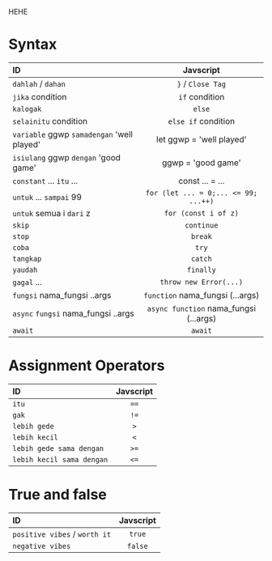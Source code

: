 HEHE

# Syntax

| ID                                            | Javscript                |
| :---                                          | :---:                    |
| `dahlah` / `dahan`                            | `}` / `Close Tag`        |
| `jika` condition                              | `if` condition           |
| `kalogak`                                     | `else`                   |
| `selainitu` condition                         | `else if` condition      |
| `variable` ggwp `samadengan` 'well played'    | let ggwp = 'well played' |
| `isiulang` ggwp `dengan` 'good game'          | ggwp = 'good game'       |
| `constant` ... `itu` ...                      | const ... = ...          |
| `untuk` ... `sampai` 99                       | `for (let ... = 0;... <= 99; ...++)` |
| `untuk` semua i `dari` z                      | `for (const i of z)`     |
| `skip`                                        | `continue`               |
| `stop`                                        | `break`                  |
| `coba`                                        | `try`                    |
| `tangkap`                                     | `catch`                  |
| `yaudah`                                      | `finally`                |
| `gagal` ...                                   | `throw new Error(...)`   |
| `fungsi` nama_fungsi ..args                   | `function` nama_fungsi (...args) |
| `async` `fungsi` nama_fungsi ..args           | `async function` nama_fungsi (...args) |
| `await`                                       | `await`                  |

# Assignment Operators

| ID                            | Javscript |
| :---                          | :---:     |
| `itu`                         | `==`      |
| `gak`                         | `!=`      |
| `lebih gede`                  | `>`       |
| `lebih kecil`                 | `<`       |
| `lebih gede sama dengan`      | `>=`      |
| `lebih kecil sama dengan`     | `<=`      |

# True and false

| ID                                | Javscript |
| :---                              | :---:     |
| `positive vibes` / `worth it`     | `true`    |
| `negative vibes`                  | `false`   |
